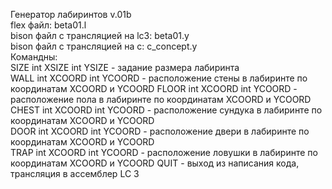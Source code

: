 Генератор лабиринтов v.01b  
flex файл: beta01.l  
bison файл с трансляцией на lc3: beta01.y  
bison файл с трансляцией на c: c_concept.y  
Командны:  
SIZE int XSIZE int YSIZE - задание размера лабиринта  
WALL int XCOORD int YCOORD - расположение стены в лабиринте по координатам XCOORD и YCOORD 
FLOOR int XCOORD int YCOORD - расположение пола в лабиринте по координатам XCOORD и YCOORD 
CHEST int XCOORD int YCOORD - расположение сундука в лабиринте по координатам XCOORD и YCOORD  
DOOR int XCOORD int YCOORD - расположение двери в лабиринте по координатам XCOORD и YCOORD  
TRAP int XCOORD int YCOORD - расположение ловушки в лабиринте по координатам XCOORD и YCOORD
QUIT - выход из написания кода, трансляция в ассемблер LC 3  
